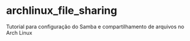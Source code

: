 # archlinux_file_sharing
Tutorial para configuração do Samba e compartilhamento de arquivos no Arch Linux
